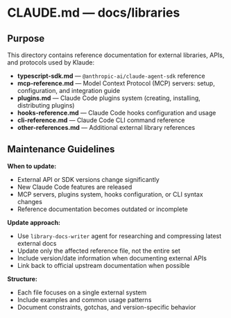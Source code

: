 # CLAUDE.md — docs/libraries

## Purpose

This directory contains reference documentation for external libraries, APIs, and protocols used by Klaude:
- **typescript-sdk.md** — `@anthropic-ai/claude-agent-sdk` reference
- **mcp-reference.md** — Model Context Protocol (MCP) servers: setup, configuration, and integration guide
- **plugins.md** — Claude Code plugins system (creating, installing, distributing plugins)
- **hooks-reference.md** — Claude Code hooks configuration and usage
- **cli-reference.md** — Claude Code CLI command reference
- **other-references.md** — Additional external library references

## Maintenance Guidelines

**When to update:**
- External API or SDK versions change significantly
- New Claude Code features are released
- MCP servers, plugins system, hooks configuration, or CLI syntax changes
- Reference documentation becomes outdated or incomplete

**Update approach:**
- Use `library-docs-writer` agent for researching and compressing latest external docs
- Update only the affected reference file, not the entire set
- Include version/date information when documenting external APIs
- Link back to official upstream documentation when possible

**Structure:**
- Each file focuses on a single external system
- Include examples and common usage patterns
- Document constraints, gotchas, and version-specific behavior
